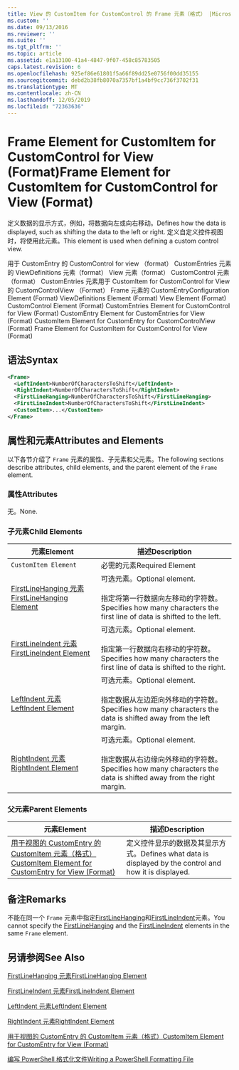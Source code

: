 ```yaml
---
title: View 的 CustomItem for CustomControl 的 Frame 元素（格式） |Microsoft Docs
ms.custom: ''
ms.date: 09/13/2016
ms.reviewer: ''
ms.suite: ''
ms.tgt_pltfrm: ''
ms.topic: article
ms.assetid: e1a13100-41a4-4847-9f07-458c85783505
caps.latest.revision: 6
ms.openlocfilehash: 925ef86e61801f5a66f89dd25e0756f00dd35155
ms.sourcegitcommit: debd2b38fb8070a7357bf1a4bf9cc736f3702f31
ms.translationtype: MT
ms.contentlocale: zh-CN
ms.lasthandoff: 12/05/2019
ms.locfileid: "72363636"
---
```

# <a name="frame-element-for-customitem-for-customcontrol-for-view-format"></a><span data-ttu-id="547e5-102">Frame Element for CustomItem for CustomControl for View (Format)</span><span class="sxs-lookup"><span data-stu-id="547e5-102">Frame Element for CustomItem for CustomControl for View (Format)</span></span>

<span data-ttu-id="547e5-103">定义数据的显示方式，例如，将数据向左或向右移动。</span><span class="sxs-lookup"><span data-stu-id="547e5-103">Defines how the data is displayed, such as shifting the data to the left or right.</span></span> <span data-ttu-id="547e5-104">定义自定义控件视图时，将使用此元素。</span><span class="sxs-lookup"><span data-stu-id="547e5-104">This element is used when defining a custom control view.</span></span>

<span data-ttu-id="547e5-105">用于 CustomEntry 的 CustomControl for view （format） CustomEntries 元素的 ViewDefinitions 元素（format） View 元素（format） CustomControl 元素（format） CustomEntries 元素用于 CustomItem for CustomControl for View 的 CustomControlView （Format） Frame 元素的 CustomEntry</span><span class="sxs-lookup"><span data-stu-id="547e5-105">Configuration Element (Format) ViewDefinitions Element (Format) View Element (Format) CustomControl Element (Format) CustomEntries Element for CustomControl for View (Format) CustomEntry Element for CustomEntries for View (Format) CustomItem Element for CustomEntry for CustomControlView (Format) Frame Element for CustomItem for CustomControl for View (Format)</span></span>

## <a name="syntax"></a><span data-ttu-id="547e5-106">语法</span><span class="sxs-lookup"><span data-stu-id="547e5-106">Syntax</span></span>

```xml
<Frame>
  <LeftIndent>NumberOfCharactersToShift</LeftIndent>
  <RightIndent>NumberOfCharactersToShift</RightIndent>
  <FirstLineHanging>NumberOfCharactersToShift</FirstLineHanging>
  <FirstLineIndent>NumberOfCharactersToShift</FirstLineIndent>
  <CustomItem>...</CustomItem>
</Frame>
```

## <a name="attributes-and-elements"></a><span data-ttu-id="547e5-107">属性和元素</span><span class="sxs-lookup"><span data-stu-id="547e5-107">Attributes and Elements</span></span>

<span data-ttu-id="547e5-108">以下各节介绍了 `Frame` 元素的属性、子元素和父元素。</span><span class="sxs-lookup"><span data-stu-id="547e5-108">The following sections describe attributes, child elements, and the parent element of the `Frame` element.</span></span>

### <a name="attributes"></a><span data-ttu-id="547e5-109">属性</span><span class="sxs-lookup"><span data-stu-id="547e5-109">Attributes</span></span>

<span data-ttu-id="547e5-110">无。</span><span class="sxs-lookup"><span data-stu-id="547e5-110">None.</span></span>

### <a name="child-elements"></a><span data-ttu-id="547e5-111">子元素</span><span class="sxs-lookup"><span data-stu-id="547e5-111">Child Elements</span></span>

|<span data-ttu-id="547e5-112">元素</span><span class="sxs-lookup"><span data-stu-id="547e5-112">Element</span></span>|<span data-ttu-id="547e5-113">描述</span><span class="sxs-lookup"><span data-stu-id="547e5-113">Description</span></span>|
|-------------|-----------------|
|`CustomItem Element`|<span data-ttu-id="547e5-114">必需的元素</span><span class="sxs-lookup"><span data-stu-id="547e5-114">Required Element</span></span>|
|[<span data-ttu-id="547e5-115">FirstLineHanging 元素</span><span class="sxs-lookup"><span data-stu-id="547e5-115">FirstLineHanging Element</span></span>](./firstlinehanging-element-for-frame-for-customcontrol-for-view-format.md)|<span data-ttu-id="547e5-116">可选元素。</span><span class="sxs-lookup"><span data-stu-id="547e5-116">Optional element.</span></span><br /><br /> <span data-ttu-id="547e5-117">指定将第一行数据向左移动的字符数。</span><span class="sxs-lookup"><span data-stu-id="547e5-117">Specifies how many characters the first line of data is shifted to the left.</span></span>|
|[<span data-ttu-id="547e5-118">FirstLineIndent 元素</span><span class="sxs-lookup"><span data-stu-id="547e5-118">FirstLineIndent Element</span></span>](./firstlineindent-element-for-frame-for-customcontrol-for-view-format.md)|<span data-ttu-id="547e5-119">可选元素。</span><span class="sxs-lookup"><span data-stu-id="547e5-119">Optional element.</span></span><br /><br /> <span data-ttu-id="547e5-120">指定第一行数据向右移动的字符数。</span><span class="sxs-lookup"><span data-stu-id="547e5-120">Specifies how many characters the first line of data is shifted to the right.</span></span>|
|[<span data-ttu-id="547e5-121">LeftIndent 元素</span><span class="sxs-lookup"><span data-stu-id="547e5-121">LeftIndent Element</span></span>](./leftindent-element-for-frame-for-customcontrol-for-view-format.md)|<span data-ttu-id="547e5-122">可选元素。</span><span class="sxs-lookup"><span data-stu-id="547e5-122">Optional element.</span></span><br /><br /> <span data-ttu-id="547e5-123">指定数据从左边距向外移动的字符数。</span><span class="sxs-lookup"><span data-stu-id="547e5-123">Specifies how many characters the data is shifted away from the left margin.</span></span>|
|[<span data-ttu-id="547e5-124">RightIndent 元素</span><span class="sxs-lookup"><span data-stu-id="547e5-124">RightIndent Element</span></span>](./rightindent-element-for-frame-for-customcontrol-for-view-format.md)|<span data-ttu-id="547e5-125">可选元素。</span><span class="sxs-lookup"><span data-stu-id="547e5-125">Optional element.</span></span><br /><br /> <span data-ttu-id="547e5-126">指定数据从右边缘向外移动的字符数。</span><span class="sxs-lookup"><span data-stu-id="547e5-126">Specifies how many characters the data is shifted away from the right margin.</span></span>|

### <a name="parent-elements"></a><span data-ttu-id="547e5-127">父元素</span><span class="sxs-lookup"><span data-stu-id="547e5-127">Parent Elements</span></span>

|<span data-ttu-id="547e5-128">元素</span><span class="sxs-lookup"><span data-stu-id="547e5-128">Element</span></span>|<span data-ttu-id="547e5-129">描述</span><span class="sxs-lookup"><span data-stu-id="547e5-129">Description</span></span>|
|-------------|-----------------|
|[<span data-ttu-id="547e5-130">用于视图的 CustomEntry 的 CustomItem 元素（格式）</span><span class="sxs-lookup"><span data-stu-id="547e5-130">CustomItem Element for CustomEntry for View (Format)</span></span>](./customitem-element-for-customentry-for-customcontrol-for-view-format.md)|<span data-ttu-id="547e5-131">定义控件显示的数据及其显示方式。</span><span class="sxs-lookup"><span data-stu-id="547e5-131">Defines what data is displayed by the control and how it is displayed.</span></span>|

## <a name="remarks"></a><span data-ttu-id="547e5-132">备注</span><span class="sxs-lookup"><span data-stu-id="547e5-132">Remarks</span></span>

<span data-ttu-id="547e5-133">不能在同一个 `Frame` 元素中指定[FirstLineHanging](./firstlinehanging-element-for-frame-for-customcontrol-for-view-format.md)和[FirstLineIndent](./firstlineindent-element-for-frame-for-customcontrol-for-view-format.md)元素。</span><span class="sxs-lookup"><span data-stu-id="547e5-133">You cannot specify the [FirstLineHanging](./firstlinehanging-element-for-frame-for-customcontrol-for-view-format.md) and the [FirstLineIndent](./firstlineindent-element-for-frame-for-customcontrol-for-view-format.md) elements in the same `Frame` element.</span></span>

## <a name="see-also"></a><span data-ttu-id="547e5-134">另请参阅</span><span class="sxs-lookup"><span data-stu-id="547e5-134">See Also</span></span>

[<span data-ttu-id="547e5-135">FirstLineHanging 元素</span><span class="sxs-lookup"><span data-stu-id="547e5-135">FirstLineHanging Element</span></span>](./firstlinehanging-element-for-frame-for-customcontrol-for-view-format.md)

[<span data-ttu-id="547e5-136">FirstLineIndent 元素</span><span class="sxs-lookup"><span data-stu-id="547e5-136">FirstLineIndent Element</span></span>](./firstlineindent-element-for-frame-for-customcontrol-for-view-format.md)

[<span data-ttu-id="547e5-137">LeftIndent 元素</span><span class="sxs-lookup"><span data-stu-id="547e5-137">LeftIndent Element</span></span>](./leftindent-element-for-frame-for-customcontrol-for-view-format.md)

[<span data-ttu-id="547e5-138">RightIndent 元素</span><span class="sxs-lookup"><span data-stu-id="547e5-138">RightIndent Element</span></span>](./rightindent-element-for-frame-for-customcontrol-for-view-format.md)

[<span data-ttu-id="547e5-139">用于视图的 CustomEntry 的 CustomItem 元素（格式）</span><span class="sxs-lookup"><span data-stu-id="547e5-139">CustomItem Element for CustomEntry for View (Format)</span></span>](./customitem-element-for-customentry-for-customcontrol-for-view-format.md)

[<span data-ttu-id="547e5-140">编写 PowerShell 格式化文件</span><span class="sxs-lookup"><span data-stu-id="547e5-140">Writing a PowerShell Formatting File</span></span>](./writing-a-powershell-formatting-file.md)
